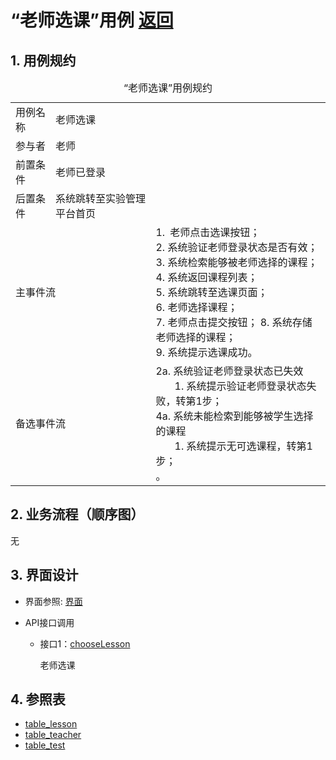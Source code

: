 # “老师选课”用例 [返回](../README.md)
## 1. 用例规约

<table>
    <caption>“老师选课”用例规约</caption>
    <tr>
        <td>用例名称</td>
        <td>老师选课</td>
    </tr>
    <tr>
        <td>参与者</td>
        <td>老师</td>
    </tr>
    <tr>
        <td>前置条件</td>
        <td>老师已登录</td>
    </tr>
    <tr>
        <td>后置条件</td>
        <td>系统跳转至实验管理平台首页</td>
    </tr>
    <tr>
        <td colspan="2">主事件流</td>
                <td>
                    1. 老师点击选课按钮；<br>
                     2. 系统验证老师登录状态是否有效；<br>
                     3. 系统检索能够被老师选择的课程；<br>
                     4. 系统返回课程列表；<br>
                     5. 系统跳转至选课页面；<br>
                     6. 老师选择课程；<br>
                     7. 老师点击提交按钮；
                     8. 系统存储老师选择的课程；<br>
                     9. 系统提示选课成功。      
                </td>
    </tr>
    <tr>
        <td colspan="2">备选事件流</td>
                <td colspan="2">
                    2a. 系统验证老师登录状态已失效<br>
                        &nbsp&nbsp&nbsp&nbsp&nbsp&nbsp
                        1. 系统提示验证老师登录状态失败，转第1步；<br>
                    4a. 系统未能检索到能够被学生选择的课程<br>
                        &nbsp&nbsp&nbsp&nbsp&nbsp&nbsp
                        1. 系统提示无可选课程，转第1步；<br>。
                </td>
    </tr>
</table>


## 2. 业务流程（顺序图） 

无
    
## 3. 界面设计
- 界面参照: [界面](https://qtfy1005050140.github.io/is_analysis_pages/ui2/teach.html)

- API接口调用

    - 接口1：[chooseLesson](../api/chooseLesson.md)
        
        老师选课
        


    
## 4. 参照表
- [table_lesson](../database/database.md)
- [table_teacher](../database/database.md)
- [table_test](../database/database.md)